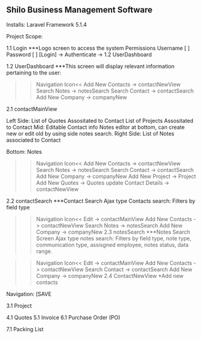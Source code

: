 ## Shilo Business Management Software

Installs:
Laravel Framework 5.1.4


Project Scope:

1.1 Login
***Logo screen to access the system Permissions
Username [ ]
Password [ ]
[Login] -> Authenticate -> 1.2 UserDashboard

1.2 UserDashboard
***This screen will display relevant information pertaining to the user:
>>Navigation Icon<<
Add New Contacts -> contactNewView
Search Notes -> notesSearch
Search Contact -> contactSearch
Add New Company -> companyNew

2.1 contactMainView

Left Side:
List of Quotes Assositated to Contact
List of Projects Assositated to Contact
Mid:
Editable Contact info
Notes editor at bottom, can create new or edit old by using side notes search.
Right Side:
List of Notes associated to Contact

Bottom:
Notes


>>Navigation Icon<<
Add New Contacts -> contactNewView
Search Notes -> notesSearch
Search Contact -> contactSearch
Add New Company -> companyNew
Add New Project -> Project
Add New Quotes -> Quotes
update Contact Details -> contactNewView

2.2 contactSearch
***Contact Search
Ajax type Contacts search: Filters by field type
>>Navigation Icon<<
Edit -> contactMainView
Add New Contacts -> contactNewView
Search Notes -> notesSearch
Add New Company -> companyNew
2.3 notesSearch
***Notes Search Screen
Ajax type notes search: Filters by field type, note type, communication type, assisgned employee, notes status, data range.

>>Navigation Icon<<
Edit -> contactMainView
Add New Contacts -> contactNewView
Search Contact -> contactSearch
Add New Company -> companyNew
2.4 ContactNewView
*Add new contacts

Navigation: [SAVE


3.1 Project

4.1 Quotes
5.1 Invoice
6.1 Purchase Order (PO)

7.1 Packing List
